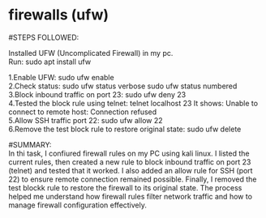 # firewalls (ufw)
#STEPS FOLLOWED:

Installed UFW (Uncomplicated Firewall) in my pc. </br>
Run: sudo apt install ufw

1.Enable UFW: sudo ufw enable</br>
2.Check status: sudo ufw status verbose sudo ufw status numbered </br>
3.Block inbound traffic on port 23: sudo ufw deny 23 </br>
4.Tested the block rule using telnet: telnet localhost 23 It shows: Unable to connect to remote host: Connection refused </br>
5.Allow SSH traffic port 22: sudo ufw allow 22 </br>
6.Remove the test block rule to restore original state: sudo ufw delete </br>

#SUMMARY: </br>
In thi task, I confiured firewall rules on my PC using kali linux. I listed the current rules, then created a new rule to block inbound traffic on port 23 (telnet) and tested that it worked. I also added an allow rule for SSH (port 22) to ensure remote connection remained possible. Finally, I removed the test blockk rule to restore the firewall to its original state. The process helped me understand how firewall rules filter network traffic and how to manage firewall configuration effectively.
